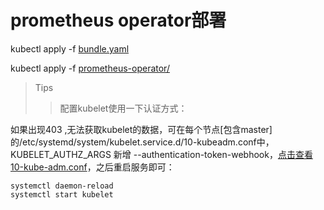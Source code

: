 # prometheus operator部署

 kubectl apply -f [bundle.yaml](prometheus-operator/bundle.yaml)
 
 kubectl apply -f [prometheus-operator/](prometheus-operator)


>Tips
>>配置kubelet使用一下认证方式：

   如果出现403 ,无法获取kubelet的数据，可在每个节点[包含master]的/etc/systemd/system/kubelet.service.d/10-kubeadm.conf中，KUBELET_AUTHZ_ARGS 新增 --authentication-token-webhook，[点击查看10-kube-adm.conf](10-kubeadm.conf)，之后重启服务即可：
    
    systemctl daemon-reload
    systemctl start kubelet